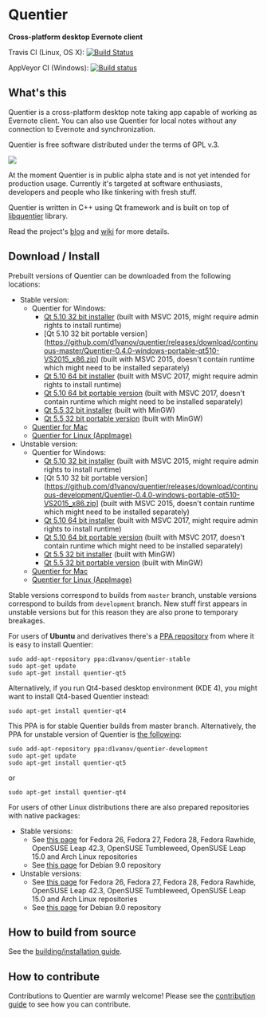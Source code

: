 Quentier
========

**Cross-platform desktop Evernote client**

Travis CI (Linux, OS X): [![Build Status](https://travis-ci.org/d1vanov/quentier.svg?branch=master)](https://travis-ci.org/d1vanov/quentier)

AppVeyor CI (Windows): [![Build status](https://ci.appveyor.com/api/projects/status/0o2ro87sw1wm3ama/branch/master?svg=true)](https://ci.appveyor.com/project/d1vanov/quentier)

## What's this

Quentier is a cross-platform desktop note taking app capable of working as Evernote client. You can also use Quentier
for local notes without any connection to Evernote and synchronization.

Quentier is free software distributed under the terms of GPL v.3.

<img src="https://d1vanov.github.io/quentier/Quentier.gif">

At the moment Quentier is in public alpha state and is not yet intended for production usage. Currently it's targeted
at software enthusiasts, developers and people who like tinkering with fresh stuff.

Quentier is written in C++ using Qt framework and is built on top of [libquentier](http://github.com/d1vanov/libquentier) library.

Read the project's [blog](https://d1vanov.github.io/quentier) and [wiki](https://github.com/d1vanov/quentier/wiki) for more details.

## Download / Install

Prebuilt versions of Quentier can be downloaded from the following locations:

 * Stable version:
   * Quentier for Windows:
     * [Qt 5.10 32 bit installer](https://github.com/d1vanov/quentier/releases/download/continuous-master/SetupQuentier.0.4.0.Qt.5.10.1.MSVC2015.Win32.exe) (built with MSVC 2015, might require admin rights to install runtime)
     * [Qt 5.10 32 bit portable version](https://github.com/d1vanov/quentier/releases/download/continuous-master/Quentier-0.4.0-windows-portable-qt510-VS2015_x86.zip] (built with MSVC 2015, doesn't contain runtime which might need to be installed separately)
     * [Qt 5.10 64 bit installer](https://github.com/d1vanov/quentier/releases/download/continuous-master/SetupQuentier.0.4.0.Qt.5.10.1.MSVC2017.x64.exe) (built with MSVC 2017, might require admin rights to install runtime)
     * [Qt 5.10 64 bit portable version](https://github.com/d1vanov/quentier/releases/download/continuous-master/Quentier-0.4.0-windows-portable-qt510-VS2017_x64.zip) (built with MSVC 2017, doesn't contain runtime which might need to be installed separately)
     * [Qt 5.5 32 bit installer](https://github.com/d1vanov/quentier/releases/download/continuous-master/SetupQuentier.0.4.0.Qt.5.5.1.MinGW.5.3.0.Win32.exe) (built with MinGW)
     * [Qt 5.5 32 bit portable version](https://github.com/d1vanov/quentier/releases/download/continuous-master/Quentier-0.4.0-windows-portable-qt55-MinGW_x86.zip) (built with MinGW)
   * [Quentier for Mac](https://github.com/d1vanov/quentier/releases/download/continuous-master/Quentier_mac_x86_64.zip)
   * [Quentier for Linux (AppImage)](https://github.com/d1vanov/quentier/releases/download/continuous-master/Quentier-master-x86_64.AppImage)
 * Unstable version:
   * Quentier for Windows:
     * [Qt 5.10 32 bit installer](https://github.com/d1vanov/quentier/releases/download/continuous-development/SetupQuentier.0.4.0.Qt.5.10.1.MSVC2015.Win32.exe) (built with MSVC 2015, might require admin rights to install runtime)
     * [Qt 5.10 32 bit portable version](https://github.com/d1vanov/quentier/releases/download/continuous-development/Quentier-0.4.0-windows-portable-qt510-VS2015_x86.zip] (built with MSVC 2015, doesn't contain runtime which might need to be installed separately)
     * [Qt 5.10 64 bit installer](https://github.com/d1vanov/quentier/releases/download/continuous-development/SetupQuentier.0.4.0.Qt.5.10.1.MSVC2017.x64.exe) (built with MSVC 2017, might require admin rights to install runtime)
     * [Qt 5.10 64 bit portable version](https://github.com/d1vanov/quentier/releases/download/continuous-development/Quentier-0.4.0-windows-portable-qt510-VS2017_x64.zip) (built with MSVC 2017, doesn't contain runtime which might need to be installed separately)
     * [Qt 5.5 32 bit installer](https://github.com/d1vanov/quentier/releases/download/continuous-development/SetupQuentier.0.4.0.Qt.5.5.1.MinGW.5.3.0.Win32.exe) (built with MinGW)
     * [Qt 5.5 32 bit portable version](https://github.com/d1vanov/quentier/releases/download/continuous-development/Quentier-0.4.0-windows-portable-qt55-MinGW_x86.zip) (built with MinGW)
   * [Quentier for Mac](https://github.com/d1vanov/quentier/releases/download/continuous-development/Quentier_mac_x86_64.zip)
   * [Quentier for Linux (AppImage)](https://github.com/d1vanov/quentier/releases/download/continuous-development/Quentier-development-x86_64.AppImage)

Stable versions correspond to builds from `master` branch, unstable versions correspond to builds from `development` branch. New stuff first appears in unstable versions but for this reason they are also prone to temporary breakages.

For users of **Ubuntu** and derivatives there's a [PPA repository](https://launchpad.net/~d1vanov/+archive/ubuntu/quentier-stable) from where it is easy to install Quentier:
```
sudo add-apt-repository ppa:d1vanov/quentier-stable
sudo apt-get update
sudo apt-get install quentier-qt5
```
Alternatively, if you run Qt4-based desktop environment (KDE 4), you might want to install Qt4-based Quentier instead:
```
sudo apt-get install quentier-qt4
```
This PPA is for stable Quentier builds from master branch. Alternatively, the PPA for unstable version of Quentier is [the following](https://launchpad.net/~d1vanov/+archive/ubuntu/quentier-development):
```
sudo add-apt-repository ppa:d1vanov/quentier-development
sudo apt-get update
sudo apt-get install quentier-qt5
```
or
```
sudo apt-get install quentier-qt4
```

For users of other Linux distributions there are also prepared repositories with native packages:

 * Stable versions:
   * See [this page](https://software.opensuse.org//download.html?project=home%3Ad1vanov%3Aquentier-master&package=quentier) for Fedora 26, Fedora 27, Fedora 28, Fedora Rawhide, OpenSUSE Leap 42.3, OpenSUSE Tumbleweed, OpenSUSE Leap 15.0 and Arch Linux repositories
   * See [this page](https://software.opensuse.org//download.html?project=home%3Ad1vanov%3Aquentier-master&package=quentier-qt5) for Debian 9.0 repository
 * Unstable versions:
   * See [this page](https://software.opensuse.org//download.html?project=home%3Ad1vanov%3Aquentier-development&package=quentier) for Fedora 26, Fedora 27, Fedora 28, Fedora Rawhide, OpenSUSE Leap 42.3, OpenSUSE Tumbleweed, OpenSUSE Leap 15.0 and Arch Linux repositories
   * See [this page](https://software.opensuse.org//download.html?project=home%3Ad1vanov%3Aquentier-development&package=quentier-qt5) for Debian 9.0 repository

## How to build from source

See the [building/installation guide](INSTALL.md).

## How to contribute

Contributions to Quentier are warmly welcome! Please see the [contribution guide](CONTRIBUTING.md) to see how you can contribute.
